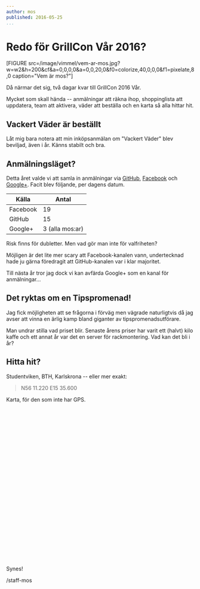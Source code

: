 ```yaml
---
author: mos
published: 2016-05-25
...
```

Redo för GrillCon Vår 2016?
======================================

[FIGURE src=/image/vimmel/vem-ar-mos.jpg?w=w2&h=200&cf&a=0,0,0,0&a=0,0,20,0&f0=colorize,40,0,0,0&f1=pixelate,8,0 caption="Vem är mos?"]

Då närmar det sig, två dagar kvar till GrillCon 2016 Vår.

Mycket som skall hända -- anmälningar att räkna ihop, shoppinglista att uppdatera, team att aktivera, väder att beställa och en karta så alla hittar hit.

<!--more-->



Vackert Väder är beställt
--------------------------------------

Låt mig bara notera att min inköpsanmälan om "Vackert Väder" blev beviljad, även i år. Känns stabilt och bra.



Anmälningsläget?
--------------------------------------

Detta året valde vi att samla in anmälningar via [GitHub](https://github.com/dbwebb-se/grillcon/issues/2), [Facebook](https://www.facebook.com/events/209303972782488/) och [Google+](https://plus.google.com/u/1/events/cfsffovrs2gr2c6uggvsneo6f1k). Facit blev följande, per dagens datum.

| Källa    | Antal |
|----------|-------|
| Facebook |  19   |
| GitHub   |  15   |
| Google+  |  3 (alla mos:ar)|

Risk finns för dubletter. Men vad gör man inte för valfriheten?

Möjligen är det lite mer scary att Facebook-kanalen vann, undertecknad hade ju gärna föredragit att GitHub-kanalen var i klar majoritet.

Till nästa år tror jag dock vi kan avfärda Google+ som en kanal för anmälningar...



Det ryktas om en Tipspromenad!
--------------------------------------

Jag fick möjligheten att se frågorna i förväg men vägrade naturligtvis då jag avser att vinna en ärlig kamp bland giganter av tipspromenadsutförare.

Man undrar stilla vad priset blir. Senaste årens priser har varit ett (halvt) kilo kaffe och ett annat år var det en server för rackmontering. Vad kan det bli i år? 



Hitta hit?
---------------------------------------

Studentviken, BTH, Karlskrona -- eller mer exakt:

> N56 11.220 E15 35.600

Karta, för den som inte har GPS.

<div style="width: 630; height: 400px; margin-bottom: 22px;" id="map"></div>
<script>
function initMap() {
    var mapDiv = document.getElementById('map');
    var map = new google.maps.Map(mapDiv, {
        center: {lat: 56.187, lng: 15.593},
        zoom: 15,
        mapTypeId: google.maps.MapTypeId.HYBRID
    });

    var marker = new google.maps.Marker({
        position: {lat: 56.187, lng: 15.593},
        map: map,
        title: 'GrillCon, Studentviken, BTH!'
    });
}
</script>
<script src="https://maps.googleapis.com/maps/api/js?callback=initMap"
    async defer></script>


Synes!

/staff-mos
